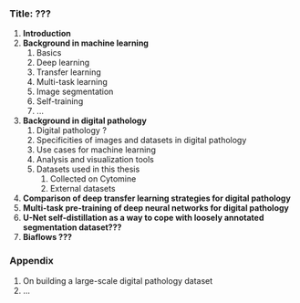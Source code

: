 ### **Title:** ???

1. **Introduction**
4. **Background in machine learning**
    1. Basics
    2. Deep learning
    3. Transfer learning
    4. Multi-task learning
    5. Image segmentation
    6. Self-training
    7. ...
2. **Background in digital pathology** 
    1. Digital pathology ? 
    2. Specificities of images and datasets in digital pathology 
    3. Use cases for machine learning
    4. Analysis and visualization tools
    5. Datasets used in this thesis
        1. Collected on Cytomine
        2. External datasets
5. **Comparison of deep transfer learning strategies for digital pathology**
6. **Multi-task pre-training of deep neural networks for digital pathology**
7. **U-Net self-distillation as a way to cope with loosely annotated segmentation dataset???**
8. **Biaflows ???**

### Appendix

1. On building a large-scale digital pathology dataset
2. ...
